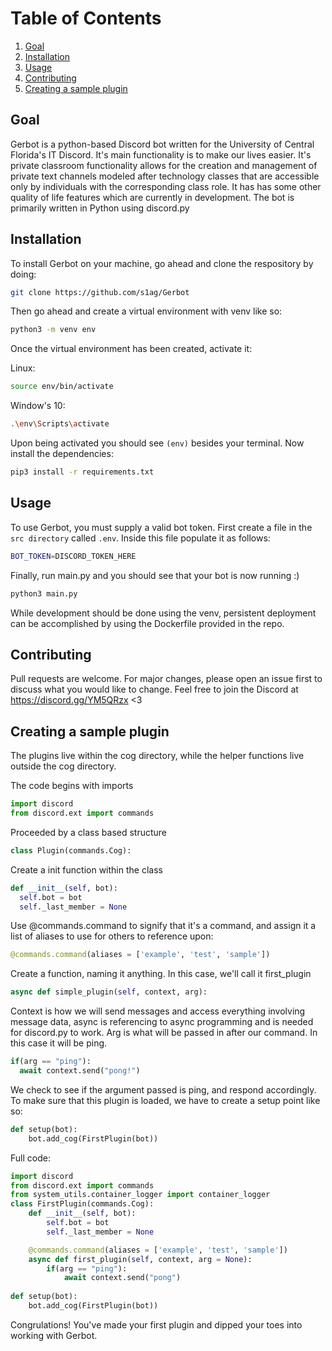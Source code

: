 # Table of Contents
1. [Goal](#goal)
2. [Installation](#installation)
3. [Usage](#usage)
4. [Contributing](#contributing)
5. [Creating a sample plugin](#creating-a-sample-plugin)
## Goal
Gerbot is a python-based Discord bot written for the University of Central Florida's IT Discord. It's main functionality is to make our lives easier. It's private classroom functionality allows for the creation and management of private text channels modeled after technology classes that are accessible only by individuals with the corresponding class role. It has has some other quality of life features which are currently in development. The bot is primarily written in Python using discord.py


## Installation

To install Gerbot on your machine, go ahead and clone the respository by doing:

```bash
git clone https://github.com/s1ag/Gerbot
```

Then go ahead and create a virtual environment with venv like so:

```bash
python3 -m venv env
```
Once the virtual environment has been created, activate it:

Linux:
```bash
source env/bin/activate
```
Window's 10:
```bash
.\env\Scripts\activate
```
Upon being activated you should see `(env)` besides your terminal. Now install the dependencies:

```bash
pip3 install -r requirements.txt 
```

## Usage
To use Gerbot, you must supply a valid bot token. First create a file in the `src directory` called `.env`. Inside this file populate it as follows: 

```bash
BOT_TOKEN=DISCORD_TOKEN_HERE
```
Finally, run main.py and you should see that your bot is now running :)

```bash
python3 main.py
```
While development should be done using the venv, persistent deployment can be accomplished by using the Dockerfile provided in the repo. 

## Contributing
Pull requests are welcome. For major changes, please open an issue first to discuss what you would like to change. Feel free to join the Discord at https://discord.gg/YM5QRzx <3

## Creating a sample plugin

The plugins live within the cog directory, while the helper functions live outside the cog directory.

The code begins with imports 
```py
import discord 
from discord.ext import commands
```
Proceeded by a class based structure
```py
class Plugin(commands.Cog):
```

Create a init function within the class
```py
def __init__(self, bot):
  self.bot = bot
  self._last_member = None
 ```
 
 Use @commands.command to signify that it's a command, and assign it a list of aliases to use for others to reference upon:
 ```py
 @commands.command(aliases = ['example', 'test', 'sample'])
 ```
 Create a function, naming it anything. In this case, we'll call it first_plugin
 ```py
 async def simple_plugin(self, context, arg):
 ```
 Context is how we will send messages and access everything involving message data, async is referencing to async programming and is needed for discord.py to work. Arg is what will be passed in after our command. In this case it will be ping.
 
```py
if(arg == "ping"):
  await context.send("pong!")
```
We check to see if the argument passed is ping, and respond accordingly. 
To make sure that this plugin is loaded, we have to create a setup point like so:
```py 
def setup(bot):
    bot.add_cog(FirstPlugin(bot))
```
Full code:
```py
import discord
from discord.ext import commands
from system_utils.container_logger import container_logger
class FirstPlugin(commands.Cog):
    def __init__(self, bot):
        self.bot = bot
        self._last_member = None

    @commands.command(aliases = ['example', 'test', 'sample'])
    async def first_plugin(self, context, arg = None):
        if(arg == "ping"):
            await context.send("pong")
        
def setup(bot):
    bot.add_cog(FirstPlugin(bot))
```

Congrulations! You've made your first plugin and dipped your toes into working with Gerbot.
